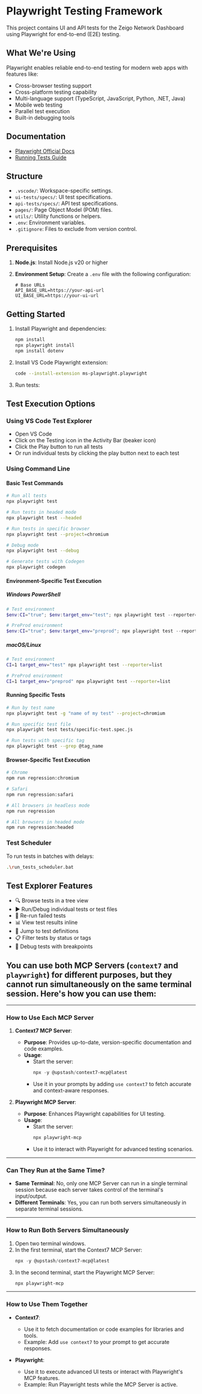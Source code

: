 # Playwright Testing Framework

This project contains UI and API tests for the Zeigo Network Dashboard using Playwright for end-to-end (E2E) testing.

## What We're Using

Playwright enables reliable end-to-end testing for modern web apps with features like:

- Cross-browser testing support
- Cross-platform testing capability
- Multi-language support (TypeScript, JavaScript, Python, .NET, Java)
- Mobile web testing
- Parallel test execution
- Built-in debugging tools

## Documentation

- [Playwright Official Docs](https://playwright.dev/docs/intro)
- [Running Tests Guide](https://playwright.dev/docs/running-tests)

## Structure

- `.vscode/`: Workspace-specific settings.
- `ui-tests/specs/`: UI test specifications.
- `api-tests/specs/`: API test specifications.
- `pages/`: Page Object Model (POM) files.
- `utils/`: Utility functions or helpers.
- `.env`: Environment variables.
- `.gitignore`: Files to exclude from version control.

## Prerequisites

1. **Node.js**: Install Node.js v20 or higher
2. **Environment Setup**: Create a `.env` file with the following configuration:

   ```plaintext
   # Base URLs
   API_BASE_URL=https://your-api-url
   UI_BASE_URL=https://your-ui-url
   ```

## Getting Started

1. Install Playwright and dependencies:

   ```bash
   npm install
   npx playwright install
   npm install dotenv
   ```

2. Install VS Code Playwright extension:

   ```bash
   code --install-extension ms-playwright.playwright
   ```

3. Run tests:

## Test Execution Options

### Using VS Code Test Explorer

- Open VS Code
- Click on the Testing icon in the Activity Bar (beaker icon)
- Click the Play button to run all tests
- Or run individual tests by clicking the play button next to each test

### Using Command Line

#### Basic Test Commands

```bash
# Run all tests
npx playwright test

# Run tests in headed mode
npx playwright test --headed

# Run tests in specific browser
npx playwright test --project=chromium

# Debug mode
npx playwright test --debug

# Generate tests with Codegen
npx playwright codegen
```

#### Environment-Specific Test Execution

##### Windows PowerShell

```powershell
# Test environment
$env:CI="true"; $env:target_env="test"; npx playwright test --reporter=list

# PreProd environment
$env:CI="true"; $env:target_env="preprod"; npx playwright test --reporter=list
```

##### macOS/Linux

```bash
# Test environment
CI=1 target_env="test" npx playwright test --reporter=list

# PreProd environment
CI=1 target_env="preprod" npx playwright test --reporter=list
```

#### Running Specific Tests

```bash
# Run by test name
npx playwright test -g "name of my test" --project=chromium

# Run specific test file
npx playwright test tests/specific-test.spec.js

# Run tests with specific tag
npx playwright test --grep @tag_name
```

#### Browser-Specific Test Execution

```bash
# Chrome
npm run regression:chromium

# Safari
npm run regression:safari

# All browsers in headless mode
npm run regression

# All browsers in headed mode
npm run regression:headed
```

### Test Scheduler

To run tests in batches with delays:

```bash
.\run_tests_scheduler.bat
```

## Test Explorer Features

- 🔍 Browse tests in a tree view
- ▶️ Run/Debug individual tests or test files
- 🔄 Re-run failed tests
- 📊 View test results inline
- 🎯 Jump to test definitions
- 📋 Filter tests by status or tags
- 🎯 Debug tests with breakpoints

## You can use both MCP Servers (`context7` and `playwright`) for different purposes, but they cannot run simultaneously on the same terminal session. Here's how you can use them:

---

### **How to Use Each MCP Server**
1. **Context7 MCP Server**:
   - **Purpose**: Provides up-to-date, version-specific documentation and code examples.
   - **Usage**:
     - Start the server:
       ```powershell
       npx -y @upstash/context7-mcp@latest
       ```
     - Use it in your prompts by adding `use context7` to fetch accurate and context-aware responses.

2. **Playwright MCP Server**:
   - **Purpose**: Enhances Playwright capabilities for UI testing.
   - **Usage**:
     - Start the server:
       ```powershell
       npx playwright-mcp
       ```
     - Use it to interact with Playwright for advanced testing scenarios.

---

### **Can They Run at the Same Time?**
- **Same Terminal**: No, only one MCP Server can run in a single terminal session because each server takes control of the terminal's input/output.
- **Different Terminals**: Yes, you can run both servers simultaneously in separate terminal sessions.

---

### **How to Run Both Servers Simultaneously**
1. Open two terminal windows.
2. In the first terminal, start the Context7 MCP Server:
   ```powershell
   npx -y @upstash/context7-mcp@latest
   ```
3. In the second terminal, start the Playwright MCP Server:
   ```powershell
   npx playwright-mcp
   ```

---

### **How to Use Them Together**
- **Context7**:
  - Use it to fetch documentation or code examples for libraries and tools.
  - Example: Add `use context7` to your prompt to get accurate responses.

- **Playwright**:
  - Use it to execute advanced UI tests or interact with Playwright's MCP features.
  - Example: Run Playwright tests while the MCP Server is active.


